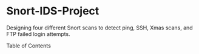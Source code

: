 # Snort-IDS-Project
Designing four different Snort scans to detect ping, SSH, Xmas scans, and FTP failed login attempts.

Table of Contents
